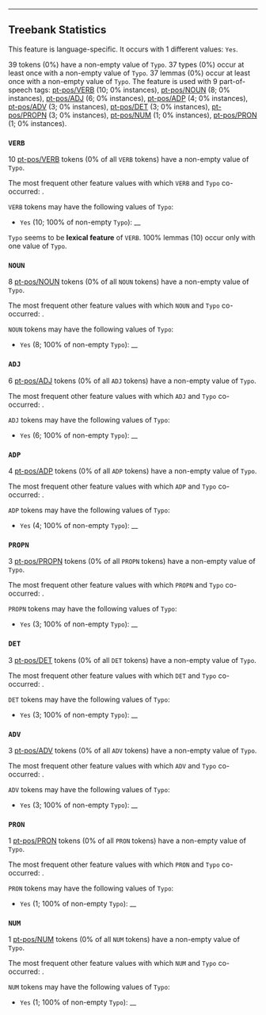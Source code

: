 

--------------------------------------------------------------------------------

## Treebank Statistics

This feature is language-specific.
It occurs with 1 different values: `Yes`.

39 tokens (0%) have a non-empty value of `Typo`.
37 types (0%) occur at least once with a non-empty value of `Typo`.
37 lemmas (0%) occur at least once with a non-empty value of `Typo`.
The feature is used with 9 part-of-speech tags: [pt-pos/VERB]() (10; 0% instances), [pt-pos/NOUN]() (8; 0% instances), [pt-pos/ADJ]() (6; 0% instances), [pt-pos/ADP]() (4; 0% instances), [pt-pos/ADV]() (3; 0% instances), [pt-pos/DET]() (3; 0% instances), [pt-pos/PROPN]() (3; 0% instances), [pt-pos/NUM]() (1; 0% instances), [pt-pos/PRON]() (1; 0% instances).

### `VERB`

10 [pt-pos/VERB]() tokens (0% of all `VERB` tokens) have a non-empty value of `Typo`.

The most frequent other feature values with which `VERB` and `Typo` co-occurred: .

`VERB` tokens may have the following values of `Typo`:

* `Yes` (10; 100% of non-empty `Typo`): __

`Typo` seems to be **lexical feature** of `VERB`. 100% lemmas (10) occur only with one value of `Typo`.

### `NOUN`

8 [pt-pos/NOUN]() tokens (0% of all `NOUN` tokens) have a non-empty value of `Typo`.

The most frequent other feature values with which `NOUN` and `Typo` co-occurred: .

`NOUN` tokens may have the following values of `Typo`:

* `Yes` (8; 100% of non-empty `Typo`): __

### `ADJ`

6 [pt-pos/ADJ]() tokens (0% of all `ADJ` tokens) have a non-empty value of `Typo`.

The most frequent other feature values with which `ADJ` and `Typo` co-occurred: .

`ADJ` tokens may have the following values of `Typo`:

* `Yes` (6; 100% of non-empty `Typo`): __

### `ADP`

4 [pt-pos/ADP]() tokens (0% of all `ADP` tokens) have a non-empty value of `Typo`.

The most frequent other feature values with which `ADP` and `Typo` co-occurred: .

`ADP` tokens may have the following values of `Typo`:

* `Yes` (4; 100% of non-empty `Typo`): __

### `PROPN`

3 [pt-pos/PROPN]() tokens (0% of all `PROPN` tokens) have a non-empty value of `Typo`.

The most frequent other feature values with which `PROPN` and `Typo` co-occurred: .

`PROPN` tokens may have the following values of `Typo`:

* `Yes` (3; 100% of non-empty `Typo`): __

### `DET`

3 [pt-pos/DET]() tokens (0% of all `DET` tokens) have a non-empty value of `Typo`.

The most frequent other feature values with which `DET` and `Typo` co-occurred: .

`DET` tokens may have the following values of `Typo`:

* `Yes` (3; 100% of non-empty `Typo`): __

### `ADV`

3 [pt-pos/ADV]() tokens (0% of all `ADV` tokens) have a non-empty value of `Typo`.

The most frequent other feature values with which `ADV` and `Typo` co-occurred: .

`ADV` tokens may have the following values of `Typo`:

* `Yes` (3; 100% of non-empty `Typo`): __

### `PRON`

1 [pt-pos/PRON]() tokens (0% of all `PRON` tokens) have a non-empty value of `Typo`.

The most frequent other feature values with which `PRON` and `Typo` co-occurred: .

`PRON` tokens may have the following values of `Typo`:

* `Yes` (1; 100% of non-empty `Typo`): __

### `NUM`

1 [pt-pos/NUM]() tokens (0% of all `NUM` tokens) have a non-empty value of `Typo`.

The most frequent other feature values with which `NUM` and `Typo` co-occurred: .

`NUM` tokens may have the following values of `Typo`:

* `Yes` (1; 100% of non-empty `Typo`): __

